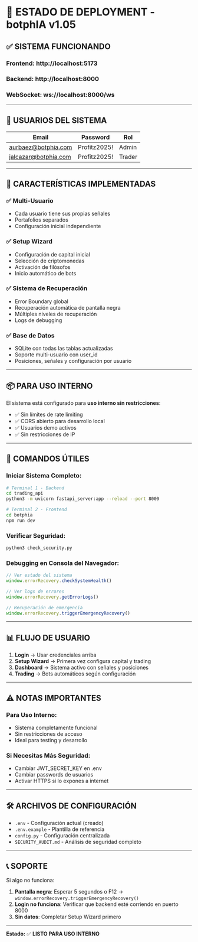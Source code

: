 # 🚀 ESTADO DE DEPLOYMENT - botphIA v1.05

## ✅ **SISTEMA FUNCIONANDO**

### **Frontend**: http://localhost:5173
### **Backend**: http://localhost:8000
### **WebSocket**: ws://localhost:8000/ws

---

## 👥 **USUARIOS DEL SISTEMA**

| Email | Password | Rol |
|-------|----------|-----|
| aurbaez@botphia.com | Profitz2025! | Admin |
| jalcazar@botphia.com | Profitz2025! | Trader |

---

## 🎯 **CARACTERÍSTICAS IMPLEMENTADAS**

### ✅ **Multi-Usuario**
- Cada usuario tiene sus propias señales
- Portafolios separados
- Configuración inicial independiente

### ✅ **Setup Wizard**
- Configuración de capital inicial
- Selección de criptomonedas
- Activación de filósofos
- Inicio automático de bots

### ✅ **Sistema de Recuperación**
- Error Boundary global
- Recuperación automática de pantalla negra
- Múltiples niveles de recuperación
- Logs de debugging

### ✅ **Base de Datos**
- SQLite con todas las tablas actualizadas
- Soporte multi-usuario con user_id
- Posiciones, señales y configuración por usuario

---

## 📦 **PARA USO INTERNO**

El sistema está configurado para **uso interno sin restricciones**:

- ✅ Sin límites de rate limiting
- ✅ CORS abierto para desarrollo local
- ✅ Usuarios demo activos
- ✅ Sin restricciones de IP

---

## 🔧 **COMANDOS ÚTILES**

### **Iniciar Sistema Completo:**
```bash
# Terminal 1 - Backend
cd trading_api
python3 -m uvicorn fastapi_server:app --reload --port 8000

# Terminal 2 - Frontend  
cd botphia
npm run dev
```

### **Verificar Seguridad:**
```bash
python3 check_security.py
```

### **Debugging en Consola del Navegador:**
```javascript
// Ver estado del sistema
window.errorRecovery.checkSystemHealth()

// Ver logs de errores
window.errorRecovery.getErrorLogs()

// Recuperación de emergencia
window.errorRecovery.triggerEmergencyRecovery()
```

---

## 📊 **FLUJO DE USUARIO**

1. **Login** → Usar credenciales arriba
2. **Setup Wizard** → Primera vez configura capital y trading
3. **Dashboard** → Sistema activo con señales y posiciones
4. **Trading** → Bots automáticos según configuración

---

## ⚠️ **NOTAS IMPORTANTES**

### **Para Uso Interno:**
- Sistema completamente funcional
- Sin restricciones de acceso
- Ideal para testing y desarrollo

### **Si Necesitas Más Seguridad:**
- Cambiar JWT_SECRET_KEY en .env
- Cambiar passwords de usuarios
- Activar HTTPS si lo expones a internet

---

## 🛠️ **ARCHIVOS DE CONFIGURACIÓN**

- `.env` - Configuración actual (creado)
- `.env.example` - Plantilla de referencia
- `config.py` - Configuración centralizada
- `SECURITY_AUDIT.md` - Análisis de seguridad completo

---

## 📞 **SOPORTE**

Si algo no funciona:

1. **Pantalla negra**: Esperar 5 segundos o F12 → `window.errorRecovery.triggerEmergencyRecovery()`
2. **Login no funciona**: Verificar que backend esté corriendo en puerto 8000
3. **Sin datos**: Completar Setup Wizard primero

---

**Estado:** ✅ **LISTO PARA USO INTERNO**